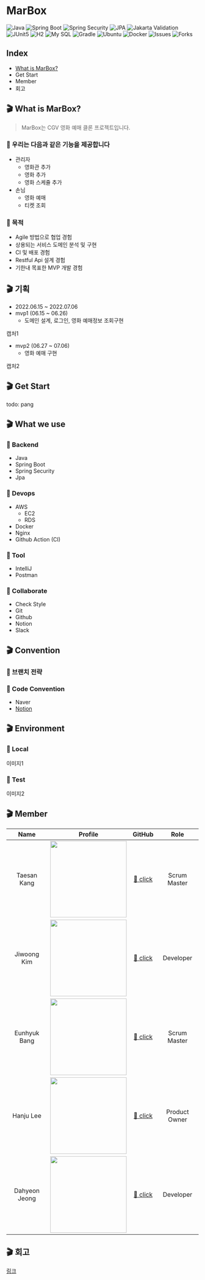 # MarBox
![Java](https://img.shields.io/badge/Java-17-green.svg)
![Spring Boot](https://img.shields.io/badge/Spring&nbsp;Boot-2.7.0-green.svg)
![Spring Security](https://img.shields.io/badge/Spring&nbsp;Security-5.7.1-green.svg)
![JPA](https://img.shields.io/badge/JPA-2.7.0-green.svg)
![Jakarta Validation](https://img.shields.io/badge/Jakarta&nbsp;Validation-2.0.2-green.svg)
![JUnit5](https://img.shields.io/badge/JUnit5-5.8.2-green.svg)
![H2](https://img.shields.io/badge/H2-2.1.2-green.svg)
![My SQL](https://img.shields.io/badge/My&nbsp;SQL-8.0.28-green.svg)
![Gradle](https://img.shields.io/badge/Gradle-7.4.1-green.svg)
![Ubuntu](https://img.shields.io/badge/Ubuntu-20.04-green.svg)
![Docker](https://img.shields.io/badge/Docker-20.10.14-green.svg)
![Issues](https://img.shields.io/github/issues/prgrms-be-devcourse/BE-02-MarBox)
![Forks](https://img.shields.io/github/forks/prgrms-be-devcourse/BE-02-MarBox)

## Index
- [What is MarBox?](#what-is-marbox?)
- Get Start
- Member
- 회고

## 🎬 What is MarBox?
> MarBox는 CGV 영화 예매 클론 프로젝트입니다.

### 🍿 우리는 다음과 같은 기능을 제공합니다
- 관리자
  - 영화관 추가
  - 영화 추가
  - 영화 스케쥴 추가
- 손님
  - 영화 예매
  - 티켓 조회

### 🍿 목적
- Agile 방법으로 협업 경험
- 상용되는 서비스 도메인 분석 및 구현
- CI 및 배포 경험
- Restful Api 설계 경험
- 기한내 목표한 MVP 개발 경험

## 🎬 기획
- 2022.06.15 ~ 2022.07.06
- mvp1 (06.15 ~ 06.26)
  - 도메인 설계, 로그인, 영화 예매정보 조회구현

캡처1

- mvp2 (06.27 ~ 07.06)
  - 영화 예매 구현

캡처2

## 🎬 Get Start
todo: pang

## 🎬 What we use

### 🍿 Backend
- Java
- Spring Boot
- Spring Security
- Jpa


### 🍿 Devops
- AWS
  - EC2
  - RDS
- Docker
- Nginx
- Github Action (CI)

### 🍿 Tool
- IntelliJ
- Postman

### 🍿 Collaborate
- Check Style
- Git
- Github
- Notion
- Slack


## 🎬 Convention
### 🍿 브랜치 전략
### 🍿 Code Convention
- Naver
- [Notion]()

## 🎬 Environment
### 🍿 Local
이미지1
### 🍿 Test
이미지2

## 🎬 Member
|     Name      | Profile                                                                          | GitHub                                |      Role       |
|:-------------:|:----------------------------------------------------------------------------------:|:-------------------------------------:|:---------------:|
|  Taesan Kang  | <img src="https://avatars.githubusercontent.com/u/26343023?v=4" width = "200px"> | [🍿 click](https://github.com/Pawer0223) |  Scrum Master   |
|  Jiwoong Kim  | <img src="https://avatars.githubusercontent.com/u/54886222?v=4" width = "200px"> | [🍿 click](https://github.com/wisehero)  |    Developer    |
| Eunhyuk Bang  | <img src="https://avatars.githubusercontent.com/u/29492667?v=4" width = "200px"> | [🍿 click](https://github.com/hyuk0309)  |  Scrum Master   |
|   Hanju Lee   | <img src="https://avatars.githubusercontent.com/u/43159295?v=4" width = "200px"> | [🍿 click](https://github.com/yanJuicy)  |  Product Owner  |
| Dahyeon Jeong | <img src="https://avatars.githubusercontent.com/u/86591021?v=4" width = "200px"> | [🍿 click](https://github.com/sdardew)   |    Developer    |

## 🎬 회고
[링크]()